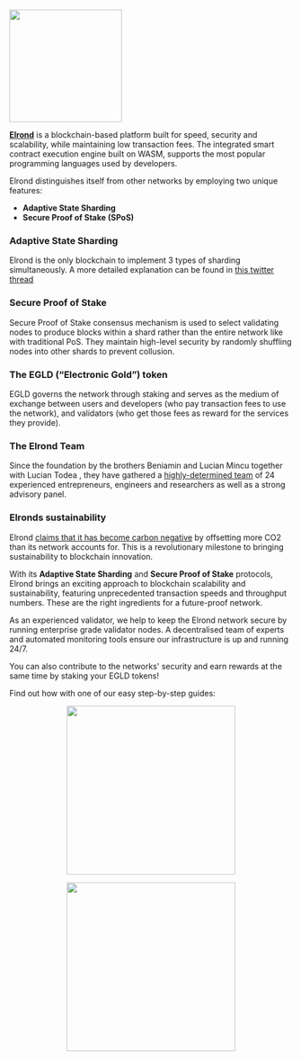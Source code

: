 # <p align="center">
  <img width="200" src="https://user-images.githubusercontent.com/95366163/146521098-1d85d00d-34ab-4f04-9715-d90b9bf38b19.png">
</p>


[**Elrond**](https://elrond.com/) is a blockchain-based platform built for speed, security and scalability, while maintaining low transaction fees.
The integrated smart contract execution engine built on WASM, supports the most popular programming languages used by developers.

Elrond distinguishes itself from other networks by employing two unique features:

 - **Adaptive State Sharding**
 - **Secure Proof of Stake (SPoS)**

### Adaptive State Sharding

Elrond is the only blockchain to implement 3 types of sharding simultaneously. A more detailed explanation can be found in [this twitter thread](https://twitter.com/arda_project/status/1483787637533986817?s=20)

### Secure Proof of Stake 

Secure Proof of Stake consensus mechanism is used to select validating nodes to produce blocks within a shard rather than the entire network like with traditional PoS. They maintain high-level security by randomly shuffling nodes into other shards to prevent collusion.


### The EGLD (“Electronic Gold”) token 

EGLD governs the network through staking and serves as the medium of exchange between users and developers (who pay transaction fees to use the network), and validators (who get those fees as reward for the services they provide).

### The Elrond Team

Since the foundation by the brothers Beniamin and Lucian Mincu together with Lucian Todea , they have gathered a [highly-determined team](https://elrond.com/team/) of 24 experienced entrepreneurs, engineers and researchers as well as a strong advisory panel.

### Elronds sustainability

Elrond [claims that it has become carbon negative](https://coinquora.com/elrond-leads-sustainable-innovation-in-european-blockchain/) by offsetting more CO2 than its network accounts for. This is a revolutionary milestone to bringing sustainability to blockchain innovation.


With its **Adaptive State Sharding** and **Secure Proof of Stake** protocols, Elrond brings an exciting approach to blockchain scalability and sustainability, featuring unprecedented transaction speeds and throughput numbers. These are the right ingredients for a future-proof network.

As an experienced validator, we help to keep the Elrond network secure by running enterprise grade validator nodes. A decentralised team of experts and automated monitoring tools ensure our infrastructure is up and running 24/7.

You can also contribute to the networks' security and earn rewards at the same time by staking your EGLD tokens!

Find out how with one of our easy step-by-step guides: 
<br>

<div class="maincard" align="center">
  
  <a align="center" href="https://wiki.audit.one/How_to_stake_eGLD_with_Elrond/" target="_self">
   <div class="image" align="center">
     <div>
       <p>
           <img width="300" src="https://user-images.githubusercontent.com/95366163/149756985-3e2dc968-202d-4e83-86b1-3957b2c1556d.png"> 
        </p>
     </div>
   </div>
  </a>   
 <a href="https://wiki.audit.one/How_to_stake_eGLD_with_Maiar/" target="_self">
   <div class="image" align="center">
     <div>
       <p>
           <img align="center" width="300" src="https://user-images.githubusercontent.com/95366163/149757014-28565134-54bf-4184-abe9-407d78efa12c.png"> 
        </p>
     </div>
   </div>
  </a>   

</div>
